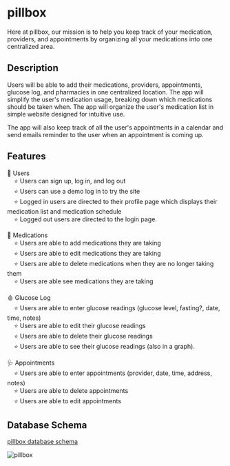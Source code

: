 # pillbox

Here at pillbox, our mission is to help you keep track of your medication, providers, and appointments by organizing all your medications into one centralized area. 

## Description

Users will be able to add their medications, providers, appointments, glucose log, and pharmacies in one centralized location. The app will simplify the user's medication usage, breaking down which medications should be taken when. The app will organize the user's medication list in simple website designed for intuitive use.

The app will also keep track of all the user's appointments in a calendar and send emails reminder to the user when an appointment is coming up. 


## Features

:star2:	 Users  
&nbsp;&nbsp;&nbsp;&nbsp;:star: Users can sign up, log in, and log out  <br />
&nbsp;&nbsp;&nbsp;&nbsp;:star: Users can use a demo log in to try the site  <br />
&nbsp;&nbsp;&nbsp;&nbsp;:star: Logged in users are directed to their profile page which displays their medication list and medication schedule  <br />
&nbsp;&nbsp;&nbsp;&nbsp;:star: Logged out users are directed to the login page.  <br />

:pill:	 Medications  <br />
&nbsp;&nbsp;&nbsp;&nbsp;:star: Users are able to add medications they are taking  <br />
&nbsp;&nbsp;&nbsp;&nbsp;:star: Users are able to edit medications they are taking  <br />
&nbsp;&nbsp;&nbsp;&nbsp;:star: Users are able to delete medications when they are no longer taking them  <br />
&nbsp;&nbsp;&nbsp;&nbsp;:star: Users are able see medications they are taking  <br />

:drop_of_blood:		 Glucose Log  <br />
&nbsp;&nbsp;&nbsp;&nbsp;:star: Users are able to enter glucose readings (glucose level, fasting?, date, time, notes)  <br />
&nbsp;&nbsp;&nbsp;&nbsp;:star: Users are able to edit their glucose readings  <br /> 
&nbsp;&nbsp;&nbsp;&nbsp;:star: Users are able to delete their glucose readings  <br />
&nbsp;&nbsp;&nbsp;&nbsp;:star: Users are able to see their glucose readings (also in a graph).  <br />

:stethoscope:		 Appointments  <br />
&nbsp;&nbsp;&nbsp;&nbsp;:star: Users are able to enter appointments (provider, date, time, address, notes)  <br />
&nbsp;&nbsp;&nbsp;&nbsp;:star: Users are able to delete appointments  <br /> 
&nbsp;&nbsp;&nbsp;&nbsp;:star: Users are able to edit appointments  <br />


## Database Schema

[pillbox database schema](https://dbdiagram.io/d/pillbox-651ce67affbf5169f0fc52b1)

![pillbox](https://github.com/chauchau000/pillbox/assets/117422078/ff8e1bd4-f210-4405-af5c-4d8242b3f012)


